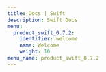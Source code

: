 ```yaml
---
title: Docs | Swift
description: Swift Docs
menu:
  product_swift_0.7.2:
    identifier: welcome
    name: Welcome
    weight: 10
menu_name: product_swift_0.7.2
---
```


